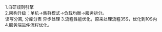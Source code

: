 1.自研规则引擎  
2.架构升级：单机->集群模式->负载均衡->服务拆分。  
  读写分离, 分库分表
  异步处理 
3.流程性能优化，原来处理流程35S，优化到10S内 
4.服务端进件流程优化。
